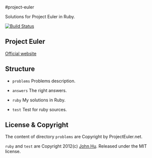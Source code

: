 #project-euler

Solutions for Project Euler in Ruby.


[![Build Status](https://secure.travis-ci.org/hutusi/project-euler.png?branch=master)](http://travis-ci.org/hutusi/project-euler)

## Project Euler

[Official website](http://projecteuler.net/)


## Structure

* `problems` Problems description.

* `answers` The right answers.

* `ruby` My solutions in Ruby.

* `test` Test for ruby sources.


## License & Copyright

The content of directory `problems` are Copyright by ProjectEuler.net.

`ruby` and `test` are Copyright 2012(c) [John Hu](http://hutusi.com/). Released under the MIT license.

